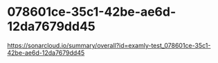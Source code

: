 # 078601ce-35c1-42be-ae6d-12da7679dd45
https://sonarcloud.io/summary/overall?id=examly-test_078601ce-35c1-42be-ae6d-12da7679dd45
